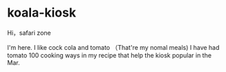# koala-kiosk

Hi，safari zone

I'm here. I like cock cola and tomato （That're my nomal meals)
I have had tomato 100 cooking ways in my recipe that help the kiosk popular in the Mar.
